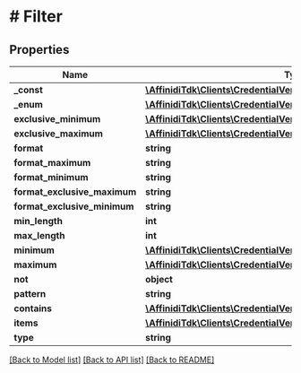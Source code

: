 # # Filter

## Properties

Name | Type | Description | Notes
------------ | ------------- | ------------- | -------------
**_const** | [**\AffinidiTdk\Clients\CredentialVerificationClient\Model\FilterConst**](FilterConst.md) |  | [optional]
**_enum** | [**\AffinidiTdk\Clients\CredentialVerificationClient\Model\FilterConst[]**](FilterConst.md) |  | [optional]
**exclusive_minimum** | [**\AffinidiTdk\Clients\CredentialVerificationClient\Model\FilterConst**](FilterConst.md) |  | [optional]
**exclusive_maximum** | [**\AffinidiTdk\Clients\CredentialVerificationClient\Model\FilterConst**](FilterConst.md) |  | [optional]
**format** | **string** |  | [optional]
**format_maximum** | **string** |  | [optional]
**format_minimum** | **string** |  | [optional]
**format_exclusive_maximum** | **string** |  | [optional]
**format_exclusive_minimum** | **string** |  | [optional]
**min_length** | **int** |  | [optional]
**max_length** | **int** |  | [optional]
**minimum** | [**\AffinidiTdk\Clients\CredentialVerificationClient\Model\FilterConst**](FilterConst.md) |  | [optional]
**maximum** | [**\AffinidiTdk\Clients\CredentialVerificationClient\Model\FilterConst**](FilterConst.md) |  | [optional]
**not** | **object** |  | [optional]
**pattern** | **string** |  | [optional]
**contains** | [**\AffinidiTdk\Clients\CredentialVerificationClient\Model\Filter**](Filter.md) |  | [optional]
**items** | [**\AffinidiTdk\Clients\CredentialVerificationClient\Model\FilterItems**](FilterItems.md) |  | [optional]
**type** | **string** |  | [optional]

[[Back to Model list]](../../README.md#models) [[Back to API list]](../../README.md#endpoints) [[Back to README]](../../README.md)
